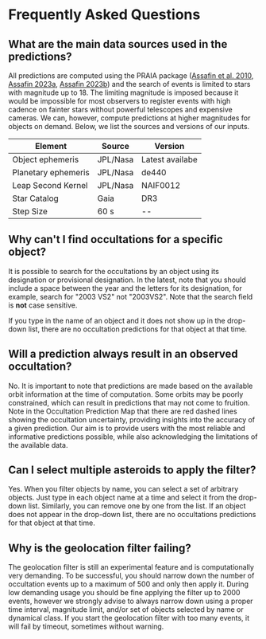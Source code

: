# Frequently Asked Questions

## What are the main data sources used in the predictions?

All predictions are computed using the PRAIA package ([Assafin et al. 2010](https://ui.adsabs.harvard.edu/abs/2010gfss.conf...85A/abstract), [Assafin 2023a](https://ui.adsabs.harvard.edu/link_gateway/2023P&SS..23805801A/doi:10.1016/j.pss.2023.105801), [Assafin 2023b](https://ui.adsabs.harvard.edu/link_gateway/2023P&SS..23905816A/doi:10.1016/j.pss.2023.105816)) and the search of events is limited to stars with magnitude up to 18. The limiting magnitude is imposed because it would be impossible for most observers to register events with high cadence on fainter stars without powerful telescopes and expensive cameras. We can, however, compute predictions at higher magnitudes for objects on demand. Below, we list the sources and versions of our inputs.

| Element             | Source   | Version         |
| ------------------- | -------- | --------------- |
| Object ephemeris    | JPL/Nasa | Latest availabe |
| Planetary ephemeris | JPL/Nasa | de440           |
| Leap Second Kernel  | JPL/Nasa | NAIF0012        |
| Star Catalog        | Gaia     | DR3             |
| Step Size           | 60 s     | --              |

## Why can't I find occultations for a specific object?

It is possible to search for the occultations by an object using its designation or provisional designation. In the latest, note that you should include a space between the year and the letters for its designation, for example, search for "2003 VS2" not "2003VS2". Note that the search field is **not** case sensitive.

If you type in the name of an object and it does not show up in the drop-down list, there are no occultation predictions for that object at that time.

## Will a prediction always result in an observed occultation?

No. It is important to note that predictions are made based on the available orbit information at the time of computation. Some orbits may be poorly constrained, which can result in predictions that may not come to fruition. Note in the Occultation Prediction Map that there are red dashed lines showing the occultation uncertainty, providing insights into the accuracy of a given prediction. Our aim is to provide users with the most reliable and informative predictions possible, while also acknowledging the limitations of the available data.

## Can I select multiple asteroids to apply the filter?

Yes. When you filter objects by name, you can select a set of arbitrary objects. Just type in each object name at a time and select it from the drop-down list. Similarly, you can remove one by one from the list. If an object does not appear in the drop-down list, there are no occultations predictions for that object at that time.

## Why is the geolocation filter failing?

The geolocation filter is still an experimental feature and is computationally very demanding. To be successful, you should narrow down the number of occultation events up to a maximum of 500 and only then apply it. During low demanding usage you should be fine applying the filter up to 2000 events, however we strongly advise to always narrow down using a proper time interval, magnitude limit, and/or set of objects selected by name or dynamical class. If you start the geolocation filter with too many events, it will fail by timeout, sometimes without warning.
